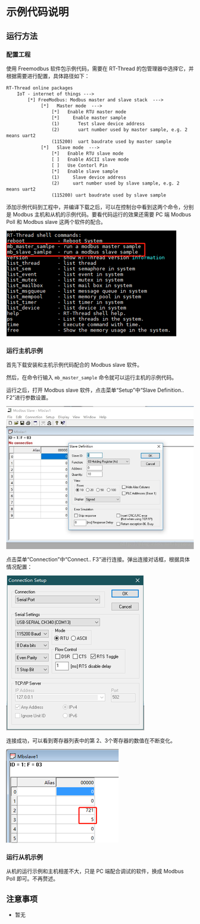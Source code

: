 # 示例代码说明

## 运行方法

### 配置工程

使用 Freemodbus  软件包示例代码，需要在 RT-Thread 的包管理器中选择它，并根据需要进行配置，具体路径如下：

```
RT-Thread online packages
    IoT - internet of things --->
        [*] FreeModbus: Modbus master and slave stack  --->
             [*]   Master mode  --->
                 [*]   Enable RTU master mode
                 [*]     Enable master sample
                 (1)       Test slave device address
                 (2)       uart number used by master sample, e.g. 2 means uart2
                 (115200)  uart baudrate used by master sample
             [*]   Slave mode  --->
                 [*]   Enable RTU slave mode
                 [ ]   Enable ASCII slave mode
                 [ ]   Use Contorl Pin
                 [*]   Enable slave sample
                 (1)     Slave device address
                 (2)     uart number used by slave sample, e.g. 2 means uart2
                 (115200) uart baudrate used by slave sample
```

添加示例代码到工程中，并编译下载之后，可以在控制台中看到这两个命令，分别是 Modbus 主机和从机的示例代码。要看代码运行的效果还需要 PC 端 Modbus Poll 和 Modbus slave 这两个软件的配合。

![1561348568591](figures/run.png)

### 运行主机示例

首先下载安装和主机示例代码配合的 Modbus slave 软件。

然后，在命令行输入 `mb_master_sample` 命令就可以运行主机的示例代码。

运行之后，打开 Modbus slave 软件，点击菜单“Setup”中“Slave Definition.. F2”进行参数设置。

![img](figures/slave_cfg.png)

点击菜单“Connection”中“Connect.. F3”进行连接。弹出连接对话框，根据具体情况配置：

![1561351899477](figures/slave_con.png)

连接成功，可以看到寄存器列表中的第 2、3个寄存器的数值在不断变化。

![1561352048209](figures/slave_run.png)

### 运行从机示例

从机的运行示例和主机相差不大，只是 PC 端配合调试的软件，换成 Modbus Poll 即可。不再赘述。

## 注意事项

- 暂无
